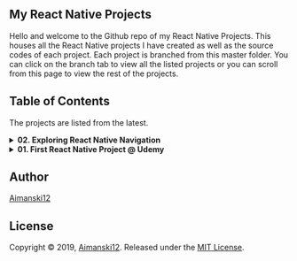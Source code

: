 ## My React Native Projects

Hello and welcome to the Github repo of my React Native Projects. This houses all the React Native projects I have created as well as the source codes of each project. Each project is branched from this master folder. You can click on the branch tab to view all the listed projects or you can scroll from this page to view the rest of the projects. 

## Table of Contents

The projects are listed from the latest.

<details>
<summary><strong>02. Exploring React Native Navigation</strong></summary>

### Overview
This challenge deepens my understanding of `Navigation` functions of [React Native Navigation](https://reactnavigation.org/) version 3.x. Creating tabs using `creareStackNavigator`, `createSwitchNavigator`, `createBottomTabNavigator`, `createAppContainer`, and `createDrawerNavigator` are some of the few things I was exploring in this project.  

<div float="left">
<a href="https://user-images.githubusercontent.com/32781697/55282614-67a81c80-5315-11e9-9ae8-42d4fe94c2bd.gif"><img src="https://user-images.githubusercontent.com/32781697/55282614-67a81c80-5315-11e9-9ae8-42d4fe94c2bd.gif" title="Project Clip"/></a>
</div>

[View project source code and more](https://github.com/Aimanski12/MyReactNativeProjects/tree/proj02).
  
</details>

<details>
<summary><strong>01. First React Native Project @ Udemy</strong></summary>

### Overview
This is a full [React Native](https://facebook.github.io/react-native/) project I took from [Udemy](https://www.udemy.com/react-native-the-practical-guide/learn/lecture/13914812#content). The course covers a lot of `React Native` fundamentals from `Component` rendering, `Navigation and Routers`, `Animation`, `Styling`, `Redux`, `State and Props` and many more like [Redux](https://redux.js.org/) and [Firebase](https://firebase.google.com/). The course also covers other libraries like [Icons](https://github.com/oblador/react-native-vector-icons), [Camera Detection](https://github.com/react-native-community/react-native-camera) and [Geolocations](https://facebook.github.io/react-native/docs/geolocation). I have learned a lot in this course and it has broaden my knowledge about this framework.

<div float="left">
<a href="https://user-images.githubusercontent.com/32781697/55290400-856a9580-5398-11e9-8ebb-785659c2813f.png"><img src="https://user-images.githubusercontent.com/32781697/55290400-856a9580-5398-11e9-8ebb-785659c2813f.png" title="Project Clip"/></a>
</div>

[View project source code and more](https://github.com/Aimanski12/MyReactNativeProjects/tree/proj02).

</details>

## Author

[Aimanski12](https://github.com/Aimanski12)

## License 

Copyright © 2019, [Aimanski12](https://github.com/Aimanski12).
Released under the [MIT License](LICENSE).

